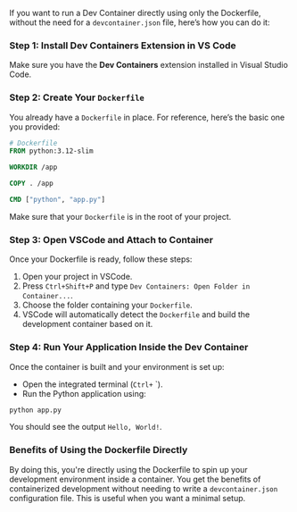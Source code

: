 If you want to run a Dev Container directly using only the Dockerfile, without the need for a `devcontainer.json` file, here’s how you can do it:

### Step 1: Install Dev Containers Extension in VS Code

Make sure you have the **Dev Containers** extension installed in Visual Studio Code.

### Step 2: Create Your `Dockerfile`

You already have a `Dockerfile` in place. For reference, here’s the basic one you provided:

```Dockerfile
# Dockerfile
FROM python:3.12-slim

WORKDIR /app

COPY . /app

CMD ["python", "app.py"]
```

Make sure that your `Dockerfile` is in the root of your project.

### Step 3: Open VSCode and Attach to Container

Once your Dockerfile is ready, follow these steps:

1. Open your project in VSCode.
2. Press `Ctrl+Shift+P` and type `Dev Containers: Open Folder in Container...`.
3. Choose the folder containing your `Dockerfile`.
4. VSCode will automatically detect the `Dockerfile` and build the development container based on it.

### Step 4: Run Your Application Inside the Dev Container

Once the container is built and your environment is set up:

- Open the integrated terminal (`Ctrl+` `).
- Run the Python application using:

```bash
python app.py
```

You should see the output `Hello, World!`.

### Benefits of Using the Dockerfile Directly

By doing this, you're directly using the Dockerfile to spin up your development environment inside a container. You get the benefits of containerized development without needing to write a `devcontainer.json` configuration file. This is useful when you want a minimal setup.

